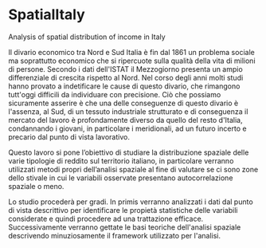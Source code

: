 # SpatialItaly
Analysis of spatial distribution of income in Italy


Il divario economico tra Nord e Sud Italia è fin dal 1861 un problema sociale ma soprattutto economico che si ripercuote sulla qualità della vita di milioni di persone. Secondo i dati dell'ISTAT il Mezzogiorno presenta un ampio differenziale di crescita rispetto al Nord. Nel corso degli anni molti studi hanno provato a indetificare le cause di questo divario, che rimangono tutt'oggi difficili da individuare con precisione. Ciò che possiamo sicuramente asserire è che una delle conseguenze di questo divario è l'assenza, al Sud, di un tessuto industriale strutturato e di conseguenza il mercato del lavoro è profondamente diverso da quello del resto d'Italia, condannando i giovani, in particolare i meridionali, ad un futuro incerto e precario dal punto di vista lavorativo. 


Questo lavoro si pone l’obiettivo di studiare la distribuzione spaziale delle varie tipologie di reddito sul territorio italiano, in particolare verranno utilizzati metodi propri dell’analisi spaziale al fine di valutare se ci sono zone dello stivale in cui le variabili osservate presentano autocorrelazione spaziale o meno.

Lo studio procederà per gradi. In primis verranno analizzati i dati dal punto di vista descrittivo per identificare le propietà statistiche delle variabili considerate e quindi procedere ad una trattazione efficace. Successivamente verranno gettate le basi teoriche dell'analisi spaziale descrivendo minuziosamente il framework utilizzato per l'analisi.






